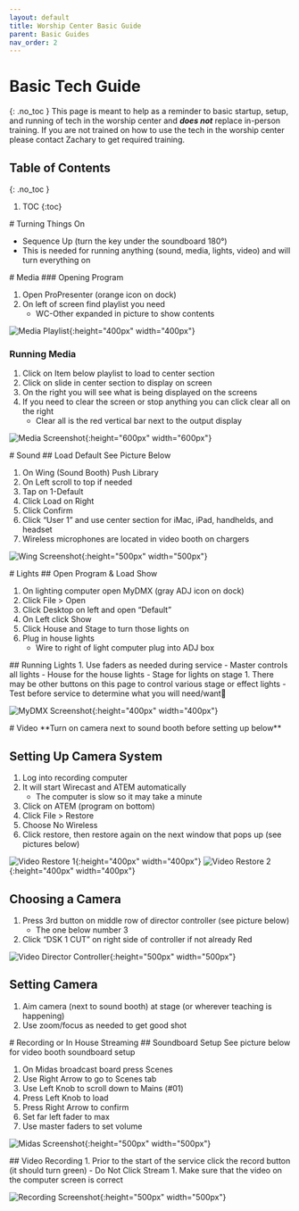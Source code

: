 ```yaml
---
layout: default
title: Worship Center Basic Guide
parent: Basic Guides
nav_order: 2
---
```


# Basic Tech Guide
{: .no_toc }
This page is meant to help as a reminder to basic startup, setup, and running of tech in the worship center and ***does not*** replace  in-person training. If you are not trained on how to use the tech in the worship center please contact Zachary to get required training.

## Table of Contents
{: .no_toc }

1. TOC
{:toc}

<div style="break-after:page"></div>
# Turning Things On

- Sequence Up (turn the key under the soundboard 180°)
- This is needed for running anything (sound, media, lights, video) and will turn everything on

<div style="break-after:page"></div>
# Media
### Opening Program

1. Open ProPresenter (orange icon on dock)
1. On left of screen find playlist you need
   - WC-Other expanded in picture to show contents

![Media Playlist](/tech-help-docs/assets/images/worship-center/basic-guide/media-1.png){:height="400px" width="400px"}

### Running Media
1. Click on Item below playlist to load to center section
1. Click on slide in center section to display on screen
1. On the right you will see what is being displayed on the screens
1. If you need to clear the screen or stop anything you can click clear all on the right
   - Clear all is the red vertical bar next to the output display

![Media Screenshot](/tech-help-docs/assets/images/worship-center/basic-guide/media-2.png){:height="600px" width="600px"}

<div style="break-after:page"></div>
# Sound
## Load Default
See Picture Below

1. On Wing (Sound Booth) Push Library
1. On Left scroll to top if needed
1. Tap on 1-Default
1. Click Load on Right
1. Click Confirm
1. Click “User 1” and use center section for iMac, iPad, handhelds, and headset
1. Wireless microphones are located in video booth on chargers

![Wing Screenshot](/tech-help-docs/assets/images/worship-center/basic-guide/sound-1.jpeg){:height="500px" width="500px"}

<div style="break-after:page"></div>
# Lights
## Open Program & Load Show

1. On lighting computer open MyDMX (gray ADJ icon on dock)
1. Click File > Open
1. Click Desktop on left and open “Default”
1. On Left click Show
1. Click House and Stage to turn those lights on
1. Plug in house lights
   - Wire to right of light computer plug into ADJ box

<div style="break-after:page"></div>
## Running Lights
1. Use faders as needed during service
   - Master controls all lights
   - House for the house lights
   - Stage for lights on stage
1. There may be other buttons on this page to control various stage or effect lights
   - Test before service to determine what you will need/want

![MyDMX Screenshot](/tech-help-docs/assets/images/worship-center/basic-guide/lights-1.jpeg){:height="400px" width="400px"}

<div style="break-after:page"></div>
# Video
**Turn on camera next to sound booth before setting up below**

## Setting Up Camera System
1. Log into recording computer
1. It will start Wirecast and ATEM automatically
   - The computer is slow so it may take a minute
1. Click on ATEM (program on bottom)
1. Click File > Restore
1. Choose No Wireless
1. Click restore, then restore again on the next window that pops up (see pictures below)

![Video Restore 1](/tech-help-docs/assets/images/worship-center/basic-guide/video-1.png){:height="400px" width="400px"}
![Video Restore 2](/tech-help-docs/assets/images/worship-center/basic-guide/video-2.png){:height="400px" width="400px"}

## Choosing a Camera
1. Press 3rd button on middle row of director controller (see picture below)
   - The one below number 3
1. Click “DSK 1 CUT” on right side of controller if not already Red

![Video Director Controller](/tech-help-docs/assets/images/worship-center/basic-guide/video-3.png){:height="500px" width="500px"}

## Setting Camera
1. Aim camera (next to sound booth) at stage (or wherever teaching is happening)
1. Use zoom/focus as needed to get good shot

<div style="break-after:page"></div>
# Recording or In House Streaming
## Soundboard Setup
See picture below for video booth soundboard setup

1. On Midas broadcast board press Scenes
1. Use Right Arrow to go to Scenes tab
1. Use Left Knob to scroll down to Mains (#01)
1. Press Left Knob to load
1. Press Right Arrow to confirm
1. Set far left fader to max
1. Use master faders to set volume

![Midas Screenshot](/tech-help-docs/assets/images/worship-center/basic-guide/sound-2.png){:height="500px" width="500px"}

<div style="break-after:page"></div>
## Video Recording
1. Prior to the start of the service click the record button (it should turn green)
   - Do Not Click Stream
1. Make sure that the video on the computer screen is correct

![Recording Screenshot](/tech-help-docs/assets/images/worship-center/basic-guide/recording-1.jpeg){:height="500px" width="500px"}

